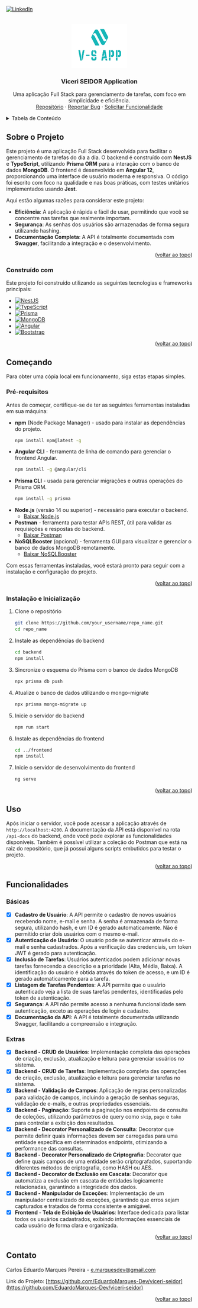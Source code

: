<a id="readme-top"></a>

<!-- PROJECT SHIELDS -->

[![LinkedIn][linkedin-shield]][linkedin-url]

<!-- PROJECT LOGO -->
<br />
<div align="center">
  <a>
    <img src="images/logo.png" alt="Logo" width="150" height="120">
  </a>

  <h3 align="center">Viceri SEIDOR Application</h3>

  <p align="center">
    Uma aplicação Full Stack para gerenciamento de tarefas, com foco em simplicidade e eficiência.
    <br />
    <a href="https://github.com/EduardoMarques-Dev/viceri-seidor">Repositório</a>
    ·
    <a href="https://github.com/EduardoMarques-Dev/viceri-seidor/issues">Reportar Bug</a>
    ·
    <a href="https://github.com/EduardoMarques-Dev/viceri-seidor/issues">Solicitar Funcionalidade</a>
  </p>
</div>

<!-- TABLE OF CONTENTS -->
<details>
  <summary>Tabela de Conteúdo</summary>
  <ol>
    <li>
      <a href="#sobre-o-projeto">Sobre o Projeto</a>
      <ul>
        <li><a href="#construído-com">Construído com</a></li>
      </ul>
    </li>
    <li>
      <a href="#começando">Começando</a>
      <ul>
        <li><a href="#pré-requisitos">Pré-requisitos</a></li>
        <li><a href="#instalação">Instalação</a></li>
      </ul>
    </li>
    <li><a href="#uso">Uso</a></li>
    <li><a href="#roteiro">Roteiro</a></li>
    <li><a href="#contribuindo">Contribuindo</a></li>
    <li><a href="#licença">Licença</a></li>
    <li><a href="#contato">Contato</a></li>
    <li><a href="#agradecimentos">Agradecimentos</a></li>
  </ol>
</details>

<!-- ABOUT THE PROJECT -->

## Sobre o Projeto

Este projeto é uma aplicação Full Stack desenvolvida para facilitar o gerenciamento de tarefas do dia a dia. O backend é construído com **NestJS** e **TypeScript**, utilizando **Prisma ORM** para a interação com o banco de dados **MongoDB**. O frontend é desenvolvido em **Angular 12**, proporcionando uma interface de usuário moderna e responsiva. O código foi escrito com foco na qualidade e nas boas práticas, com testes unitários implementados usando **Jest**.

Aqui estão algumas razões para considerar este projeto:

- **Eficiência**: A aplicação é rápida e fácil de usar, permitindo que você se concentre nas tarefas que realmente importam.
- **Segurança**: As senhas dos usuários são armazenadas de forma segura utilizando hashing.
- **Documentação Completa**: A API é totalmente documentada com **Swagger**, facilitando a integração e o desenvolvimento.

<p align="right">(<a href="#readme-top">voltar ao topo</a>)</p>

### Construído com

Este projeto foi construído utilizando as seguintes tecnologias e frameworks principais:

- [![NestJS][NestJS-shield]][NestJS-url]
- [![TypeScript][TypeScript-shield]][TypeScript-url]
- [![Prisma][Prisma-shield]][Prisma-url]
- [![MongoDB][MongoDB-shield]][MongoDB-url]
- [![Angular][Angular-shield]][Angular-url]
- [![Bootstrap][Bootstrap-shield]][Bootstrap-url]

<p align="right">(<a href="#readme-top">voltar ao topo</a>)</p>

<!-- GETTING STARTED -->

## Começando

Para obter uma cópia local em funcionamento, siga estas etapas simples.

### Pré-requisitos

Antes de começar, certifique-se de ter as seguintes ferramentas instaladas em sua máquina:

- **npm** (Node Package Manager) - usado para instalar as dependências do projeto.
  ```sh
  npm install npm@latest -g
  ```
- **Angular CLI** - ferramenta de linha de comando para gerenciar o frontend Angular.
  ```sh
  npm install -g @angular/cli
  ```
- **Prisma CLI** - usada para gerenciar migrações e outras operações do Prisma ORM.
  ```sh
  npm install -g prisma
  ```
- **Node.js** (versão 14 ou superior) - necessário para executar o backend.
  - [Baixar Node.js](https://nodejs.org/)
- **Postman** - ferramenta para testar APIs REST, útil para validar as requisições e respostas do backend.
  - [Baixar Postman](https://www.postman.com/downloads/)
- **NoSQLBooster** (opcional) - ferramenta GUI para visualizar e gerenciar o banco de dados MongoDB remotamente.
  - [Baixar NoSQLBooster](https://nosqlbooster.com/downloads)

Com essas ferramentas instaladas, você estará pronto para seguir com a instalação e configuração do projeto.

<p align="right">(<a href="#readme-top">voltar ao topo</a>)</p>

### Instalação e Inicialização

1. Clone o repositório
   ```sh
   git clone https://github.com/your_username/repo_name.git
   cd repo_name
   ```
2. Instale as dependências do backend
   ```sh
   cd backend
   npm install
   ```
3. Sincronize o esquema do Prisma com o banco de dados MongoDB
   ```sh
   npx prisma db push
   ```
4. Atualize o banco de dados utilizando o mongo-migrate
   ```sh
   npx prisma mongo-migrate up
   ```
5. Inicie o servidor do backend
   ```sh
   npm run start
   ```
6. Instale as dependências do frontend
   ```sh
   cd ../frontend
   npm install
   ```
7. Inicie o servidor de desenvolvimento do frontend
   ```sh
   ng serve
   ```

<p align="right">(<a href="#readme-top">voltar ao topo</a>)</p>

<!-- USAGE EXAMPLES -->

## Uso

Após iniciar o servidor, você pode acessar a aplicação através de `http://localhost:4200`. A documentação da API está disponível na rota `/api-docs` do backend, onde você pode explorar as funcionalidades disponíveis.
Também é possível utilizar a coleção do Postman que está na raiz do repositório, que já possui alguns scripts embutidos para testar o projeto.

<p align="right">(<a href="#readme-top">voltar ao topo</a>)</p>

<!-- ROADMAP -->

## Funcionalidades

### Básicas

- [x] **Cadastro de Usuário**: A API permite o cadastro de novos usuários recebendo nome, e-mail e senha. A senha é armazenada de forma segura, utilizando hash, e um ID é gerado automaticamente. Não é permitido criar dois usuários com o mesmo e-mail.
- [x] **Autenticação de Usuário**: O usuário pode se autenticar através do e-mail e senha cadastrados. Após a verificação das credenciais, um token JWT é gerado para autenticação.
- [x] **Inclusão de Tarefas**: Usuários autenticados podem adicionar novas tarefas fornecendo a descrição e a prioridade (Alta, Média, Baixa). A identificação do usuário é obtida através do token de acesso, e um ID é gerado automaticamente para a tarefa.
- [x] **Listagem de Tarefas Pendentes**: A API permite que o usuário autenticado veja a lista de suas tarefas pendentes, identificadas pelo token de autenticação.
- [x] **Segurança**: A API não permite acesso a nenhuma funcionalidade sem autenticação, exceto as operações de login e cadastro.
- [x] **Documentação da API**: A API é totalmente documentada utilizando Swagger, facilitando a compreensão e integração.

### Extras

- [x] **Backend - CRUD de Usuários**: Implementação completa das operações de criação, exclusão, atualização e leitura para gerenciar usuários no sistema.
- [x] **Backend - CRUD de Tarefas**: Implementação completa das operações de criação, exclusão, atualização e leitura para gerenciar tarefas no sistema.
- [x] **Backend - Validação de Campos**: Aplicação de regras personalizadas para validação de campos, incluindo a geração de senhas seguras, validação de e-mails, e outras propriedades essenciais.
- [x] **Backend - Paginação**: Suporte à paginação nos endpoints de consulta de coleções, utilizando parâmetros de query como `skip`, `page` e `take` para controlar a exibição dos resultados.
- [x] **Backend - Decorator Personalizado de Consulta**: Decorator que permite definir quais informações devem ser carregadas para uma entidade específica em determinados endpoints, otimizando a performance das consultas.
- [x] **Backend - Decorator Personalizado de Criptografia**: Decorator que define quais campos de uma entidade serão criptografados, suportando diferentes métodos de criptografia, como HASH ou AES.
- [x] **Backend - Decorator de Exclusão em Cascata**: Decorator que automatiza a exclusão em cascata de entidades logicamente relacionadas, garantindo a integridade dos dados.
- [x] **Backend - Manipulador de Exceções**: Implementação de um manipulador centralizado de exceções, garantindo que erros sejam capturados e tratados de forma consistente e amigável.
- [x] **Frontend - Tela de Exibição de Usuários**: Interface dedicada para listar todos os usuários cadastrados, exibindo informações essenciais de cada usuário de forma clara e organizada.

<p align="right">(<a href="#readme-top">voltar ao topo</a>)</p>

<!-- CONTACT -->

## Contato

Carlos Eduardo Marques Pereira - e.marquesdev@gmail.com

Link do Projeto: [https://github.com/EduardoMarques-Dev/viceri-seidor](https://github.com/EduardoMarques-Dev/viceri-seidor)

<p align="right">(<a href="#readme-top">voltar ao topo</a>)</p>

<!-- MARKDOWN LINKS & IMAGES -->

[NestJS-shield]: https://img.shields.io/badge/nestjs-%23E0234E.svg?style=for-the-badge&logo=nestjs&logoColor=white
[NestJS-url]: https://nestjs.com/
[TypeScript-shield]: https://img.shields.io/badge/typescript-%23007ACC.svg?style=for-the-badge&logo=typescript&logoColor=white
[TypeScript-url]: https://www.typescriptlang.org/
[Prisma-shield]: https://img.shields.io/badge/prisma-%232D3748.svg?style=for-the-badge&logo=prisma&logoColor=white
[Prisma-url]: https://www.prisma.io/
[MongoDB-shield]: https://img.shields.io/badge/MongoDB-%2347A248.svg?style=for-the-badge&logo=mongodb&logoColor=white
[MongoDB-url]: https://www.mongodb.com/
[Angular-shield]: https://img.shields.io/badge/Angular-DD0031?style=for-the-badge&logo=angular&logoColor=white
[Angular-url]: https://angular.io/
[product-screenshot]: images/screenshot.png
[linkedin-shield]: https://img.shields.io/badge/-LinkedIn-black.svg?style=for-the-badge&logo=linkedin&colorB=555
[linkedin-url]: https://www.linkedin.com/in/carlosedmarques/
[Bootstrap-shield]: https://img.shields.io/badge/Bootstrap-563D7C?style=for-the-badge&logo=bootstrap&logoColor=white
[Bootstrap-url]: https://getbootstrap.com
